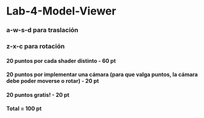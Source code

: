 # Lab-4-Model-Viewer
### a-w-s-d para traslación
### z-x-c para rotación

#### 20 puntos por cada shader distinto - 60 pt
#### 20 puntos por implementar una cámara (para que valga puntos, la cámara debe poder moverse o rotar) - 20 pt
#### 20 puntos gratis! - 20 pt
#### Total = 100 pt
